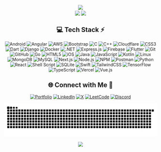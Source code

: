 <!-- Stats -->
<div align="center">
  <img src="https://vikashstats.vercel.app/api?username=vikashftw&theme=aura&hide_border=true&include_all_commits=true&count_private=true&v=1751178431" width="55%" /> <br />
  <img src="https://nirzak-streak-stats.vercel.app?user=vikashftw&theme=aura&hide_border=true&v=1751178431" width="50%" />
  <img src="https://vikashstats.vercel.app/api/top-langs/?username=vikashftw&theme=aura&hide_border=true&include_all_commits=true&count_private=true&layout=compact&hide=makefile&v=1751178431" width="36%" /> <br />
</div>


<!-- Tech Stack -->
<div align="center">
  
## 💻 Tech Stack ⚡
![Android](https://img.shields.io/badge/android-%233DDC84.svg?style=for-the-badge&logo=android&logoColor=white) ![Angular](https://img.shields.io/badge/angular-%23DD0031.svg?style=for-the-badge&logo=angular&logoColor=white) ![AWS](https://img.shields.io/badge/aws-%23FF9900.svg?style=for-the-badge&logo=amazonaws&logoColor=white) ![Bootstrap](https://img.shields.io/badge/bootstrap-%23563D7C.svg?style=for-the-badge&logo=bootstrap&logoColor=white) ![C](https://img.shields.io/badge/c-%2300599C.svg?style=for-the-badge&logo=c&logoColor=white) ![C++](https://img.shields.io/badge/c++-%2300599C.svg?style=for-the-badge&logo=c%2B%2B&logoColor=white) ![Cloudflare](https://img.shields.io/badge/cloudflare-%23F38020.svg?style=for-the-badge&logo=cloudflare&logoColor=white) ![CSS3](https://img.shields.io/badge/css3-%231572B6.svg?style=for-the-badge&logo=css3&logoColor=white) ![Dart](https://img.shields.io/badge/dart-%230175C2.svg?style=for-the-badge&logo=dart&logoColor=white) ![Django](https://img.shields.io/badge/django-%23092E20.svg?style=for-the-badge&logo=django&logoColor=white) ![Docker](https://img.shields.io/badge/docker-%232496ED.svg?style=for-the-badge&logo=docker&logoColor=white) ![.NET](https://img.shields.io/badge/.NET-512BD4?style=for-the-badge&logo=dotnet&logoColor=white) ![Express.js](https://img.shields.io/badge/express.js-%23404d59.svg?style=for-the-badge&logo=express&logoColor=%2361DAFB) ![Firebase](https://img.shields.io/badge/firebase-%23039BE5.svg?style=for-the-badge&logo=firebase&logoColor=white) ![Flutter](https://img.shields.io/badge/flutter-%2302569B.svg?style=for-the-badge&logo=flutter&logoColor=white) ![Git](https://img.shields.io/badge/git-%23F05033.svg?style=for-the-badge&logo=git&logoColor=white) ![GitHub](https://img.shields.io/badge/github-%23121011.svg?style=for-the-badge&logo=github&logoColor=white) ![Go](https://img.shields.io/badge/go-%2300ADD8.svg?style=for-the-badge&logo=go&logoColor=white) ![HTML5](https://img.shields.io/badge/html5-%23E34F26.svg?style=for-the-badge&logo=html5&logoColor=white) ![iOS](https://img.shields.io/badge/iOS-%23000000.svg?style=for-the-badge&logo=ios&logoColor=white) ![Java](https://img.shields.io/badge/java-%23ED8B00.svg?style=for-the-badge&logo=openjdk&logoColor=white) ![JavaScript](https://img.shields.io/badge/javascript-%23323330.svg?style=for-the-badge&logo=javascript&logoColor=%23F7DF1E) ![Kotlin](https://img.shields.io/badge/kotlin-%230095D5.svg?style=for-the-badge&logo=kotlin&logoColor=white) ![Linux](https://img.shields.io/badge/linux-%23FCC624.svg?style=for-the-badge&logo=linux&logoColor=black) ![MongoDB](https://img.shields.io/badge/MongoDB-%234ea94b.svg?style=for-the-badge&logo=mongodb&logoColor=white) ![MySQL](https://img.shields.io/badge/mysql-4479A1.svg?style=for-the-badge&logo=mysql&logoColor=white) ![Next.js](https://img.shields.io/badge/next.js-%23000000.svg?style=for-the-badge&logo=nextdotjs&logoColor=white) ![Node.js](https://img.shields.io/badge/node.js-6DA55F?style=for-the-badge&logo=node.js&logoColor=white) ![NPM](https://img.shields.io/badge/NPM-%23CB3837.svg?style=for-the-badge&logo=npm&logoColor=white) ![Postman](https://img.shields.io/badge/Postman-FF6C37?style=for-the-badge&logo=postman&logoColor=white) ![Python](https://img.shields.io/badge/python-3670A0?style=for-the-badge&logo=python&logoColor=ffdd54) ![React](https://img.shields.io/badge/react-%2320232a.svg?style=for-the-badge&logo=react&logoColor=%2361DAFB) ![Shell Script](https://img.shields.io/badge/shell_script-%23121011.svg?style=for-the-badge&logo=gnu-bash&logoColor=white) ![SQLite](https://img.shields.io/badge/sqlite-%2307405e.svg?style=for-the-badge&logo=sqlite&logoColor=white) ![Swift](https://img.shields.io/badge/swift-%23FA7343.svg?style=for-the-badge&logo=swift&logoColor=white) ![TailwindCSS](https://img.shields.io/badge/tailwindcss-%2338B2AC.svg?style=for-the-badge&logo=tailwind-css&logoColor=white) ![TensorFlow](https://img.shields.io/badge/tensorflow-%23FF6F00.svg?style=for-the-badge&logo=tensorflow&logoColor=white) ![TypeScript](https://img.shields.io/badge/typescript-%233178C6.svg?style=for-the-badge&logo=typescript&logoColor=white) ![Vercel](https://img.shields.io/badge/vercel-%23000000.svg?style=for-the-badge&logo=vercel&logoColor=white) ![Vue.js](https://img.shields.io/badge/vuejs-%2335495e.svg?style=for-the-badge&logo=vue-dot-js&logoColor=%234FC08D)

</div>


<!-- Socials -->
<div align="center">
  
## 🌐 Connect with Me 🍬
[![Portfolio](https://img.shields.io/badge/Portfolio-%236A0DAD.svg?logo=google-chrome&logoColor=white)](https://vikashpw.vercel.app/) [![LinkedIn](https://img.shields.io/badge/LinkedIn-%230077B5.svg?logo=linkedin&logoColor=white)](https://www.linkedin.com/in/vikashftw) [![X](https://img.shields.io/badge/X-black.svg?logo=X&logoColor=white)](https://x.com/VikashMall18194) [![LeetCode](https://img.shields.io/badge/LeetCode-%23FFA116.svg?logo=leetcode&logoColor=black)](https://leetcode.com/u/vikashftw/) [![Discord](https://img.shields.io/badge/Discord-%237289DA.svg?logo=discord&logoColor=white)](https://discord.com/users/518780531647709215)

</div>



<!-- Snake -->
<div align="center">
    
  ![snake gif](https://github.com/vikashftw/vikashftw/blob/output/github-snake-dark.svg)
</div>



<!-- Counter -->
<div align="center">
  
  ![](https://komarev.com/ghpvc/?username=vikashftw&abbreviated=true)
</div>

